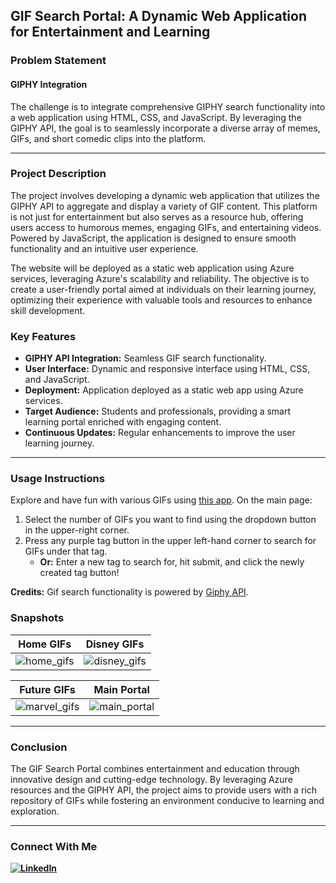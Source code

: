 ## GIF Search Portal: A Dynamic Web Application for Entertainment and Learning


### Problem Statement

#### GIPHY Integration
The challenge is to integrate comprehensive GIPHY search functionality into a web application using HTML, CSS, and JavaScript. By leveraging the GIPHY API, the goal is to seamlessly incorporate a diverse array of memes, GIFs, and short comedic clips into the platform.

---

### Project Description

The project involves developing a dynamic web application that utilizes the GIPHY API to aggregate and display a variety of GIF content. This platform is not just for entertainment but also serves as a resource hub, offering users access to humorous memes, engaging GIFs, and entertaining videos. Powered by JavaScript, the application is designed to ensure smooth functionality and an intuitive user experience.

The website will be deployed as a static web application using Azure services, leveraging Azure's scalability and reliability. The objective is to create a user-friendly portal aimed at individuals on their learning journey, optimizing their experience with valuable tools and resources to enhance skill development.

### Key Features
- **GIPHY API Integration:** Seamless GIF search functionality.
- **User Interface:** Dynamic and responsive interface using HTML, CSS, and JavaScript.
- **Deployment:** Application deployed as a static web app using Azure services.
- **Target Audience:** Students and professionals, providing a smart learning portal enriched with engaging content.
- **Continuous Updates:** Regular enhancements to improve the user learning journey.

---

### Usage Instructions

Explore and have fun with various GIFs using [this app](https://mkallgren08.github.io/Giphy-Search-App/). On the main page:
1. Select the number of GIFs you want to find using the dropdown button in the upper-right corner.
2. Press any purple tag button in the upper left-hand corner to search for GIFs under that tag.
   - **Or:** Enter a new tag to search for, hit submit, and click the newly created tag button!

**Credits:** Gif search functionality is powered by [Giphy API](https://github.com/Giphy/GiphyAPI).

### Snapshots

| Home GIFs | Disney GIFs |
|---|---|
| ![home_gifs](https://github.com/virajbhutada/GIF-Search-Portal/assets/143819712/b4f7bc9b-03e8-49ab-9edb-889606009db9) | ![disney_gifs](https://github.com/virajbhutada/GIF-Search-Portal/assets/143819712/cfed6c87-4721-4b5e-bca3-d3b7622f79e6) |

| Future GIFs | Main Portal |
|---|---|
| ![marvel_gifs](https://github.com/virajbhutada/GIF-Search-Portal/assets/143819712/81d7272e-2926-4391-9863-f07d7f4f53f6) | ![main_portal](https://github.com/virajbhutada/GIF-Search-Portal/assets/143819712/6c391ddb-b7b4-4e77-babe-8ef2bef46cb5) |

---

### Conclusion

The GIF Search Portal combines entertainment and education through innovative design and cutting-edge technology. By leveraging Azure resources and the GIPHY API, the project aims to provide users with a rich repository of GIFs while fostering an environment conducive to learning and exploration.

---

### Connect With Me 

**[![LinkedIn](https://img.shields.io/badge/LinkedIn-Viraj%20Bhutada-blue?logo=linkedin)](https://www.linkedin.com/in/virajnbhutada24/)**


